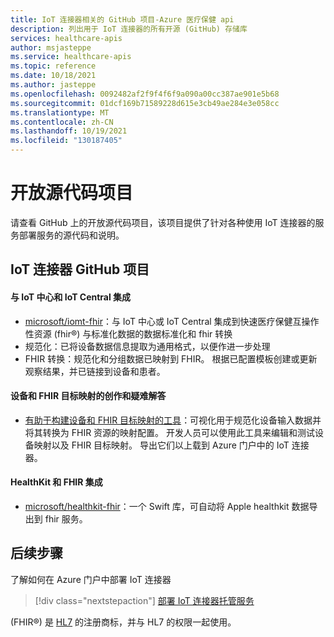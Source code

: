```yaml
---
title: IoT 连接器相关的 GitHub 项目-Azure 医疗保健 api
description: 列出用于 IoT 连接器的所有开源 (GitHub) 存储库
services: healthcare-apis
author: msjasteppe
ms.service: healthcare-apis
ms.topic: reference
ms.date: 10/18/2021
ms.author: jasteppe
ms.openlocfilehash: 0092482af2f9f4f6f9a090a00cc387ae901e5b68
ms.sourcegitcommit: 01dcf169b71589228d615e3cb49ae284e3e058cc
ms.translationtype: MT
ms.contentlocale: zh-CN
ms.lasthandoff: 10/19/2021
ms.locfileid: "130187405"
---
```

# <a name="open-source-projects"></a>开放源代码项目

请查看 GitHub 上的开放源代码项目，该项目提供了针对各种使用 IoT 连接器的服务部署服务的源代码和说明。 

## <a name="iot-connector-github-projects"></a>IoT 连接器 GitHub 项目

#### <a name="integration-with-iot-hub-and-iot-central"></a>与 IoT 中心和 IoT Central 集成

* [microsoft/iomt-fhir](https://github.com/microsoft/iomt-fhir)：与 IoT 中心或 IoT Central 集成到快速医疗保健互操作性资源 (fhir&#174;) 与标准化数据的数据标准化和 fhir 转换
* 规范化：已将设备数据信息提取为通用格式，以便作进一步处理
* FHIR 转换：规范化和分组数据已映射到 FHIR。 根据已配置模板创建或更新观察结果，并已链接到设备和患者。

#### <a name="device-and-fhir-destination-mappings-authoring-and-troubleshooting"></a>设备和 FHIR 目标映射的创作和疑难解答

* [有助于构建设备和 FHIR 目标映射的工具](https://github.com/microsoft/iomt-fhir/tree/master/tools/data-mapper)：可视化用于规范化设备输入数据并将其转换为 FHIR 资源的映射配置。 开发人员可以使用此工具来编辑和测试设备映射以及 FHIR 目标映射。 导出它们以上载到 Azure 门户中的 IoT 连接器。

#### <a name="healthkit-and-fhir-integration"></a>HealthKit 和 FHIR 集成

* [microsoft/healthkit-fhir](https://github.com/microsoft/healthkit-on-fhir)：一个 Swift 库，可自动将 Apple healthkit 数据导出到 fhir 服务。

## <a name="next-steps"></a>后续步骤
了解如何在 Azure 门户中部署 IoT 连接器

>[!div class="nextstepaction"]
>[部署 IoT 连接器托管服务](deploy-iot-connector-in-azure.md)

 (FHIR&#174;) 是 [HL7](https://hl7.org/fhir/) 的注册商标，并与 HL7 的权限一起使用。